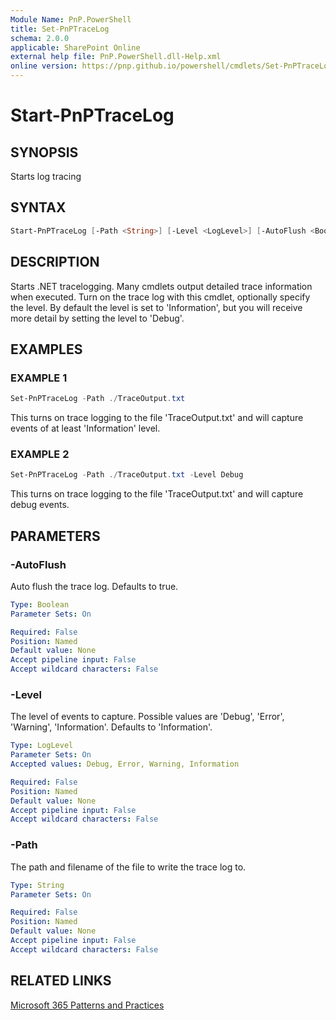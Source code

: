 ```yaml
---
Module Name: PnP.PowerShell
title: Set-PnPTraceLog
schema: 2.0.0
applicable: SharePoint Online
external help file: PnP.PowerShell.dll-Help.xml
online version: https://pnp.github.io/powershell/cmdlets/Set-PnPTraceLog.html
---
```

 
# Start-PnPTraceLog

## SYNOPSIS
Starts log tracing

## SYNTAX

```powershell
Start-PnPTraceLog [-Path <String>] [-Level <LogLevel>] [-AutoFlush <Boolean>] 
```


## DESCRIPTION
Starts .NET tracelogging. Many cmdlets output detailed trace information when executed. Turn on the trace log with this cmdlet, optionally specify the level. By default the level is set to 'Information', but you will receive more detail by setting the level to 'Debug'.

## EXAMPLES

### EXAMPLE 1
```powershell
Set-PnPTraceLog -Path ./TraceOutput.txt
```

This turns on trace logging to the file 'TraceOutput.txt' and will capture events of at least 'Information' level.

### EXAMPLE 2
```powershell
Set-PnPTraceLog -Path ./TraceOutput.txt -Level Debug
```

This turns on trace logging to the file 'TraceOutput.txt' and will capture debug events.

## PARAMETERS

### -AutoFlush
Auto flush the trace log. Defaults to true.

```yaml
Type: Boolean
Parameter Sets: On

Required: False
Position: Named
Default value: None
Accept pipeline input: False
Accept wildcard characters: False
```

### -Level
The level of events to capture. Possible values are 'Debug', 'Error', 'Warning', 'Information'. Defaults to 'Information'.

```yaml
Type: LogLevel
Parameter Sets: On
Accepted values: Debug, Error, Warning, Information

Required: False
Position: Named
Default value: None
Accept pipeline input: False
Accept wildcard characters: False
```

### -Path
The path and filename of the file to write the trace log to.

```yaml
Type: String
Parameter Sets: On

Required: False
Position: Named
Default value: None
Accept pipeline input: False
Accept wildcard characters: False
```

## RELATED LINKS

[Microsoft 365 Patterns and Practices](https://aka.ms/m365pnp)

